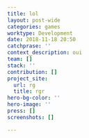 ```yaml
---
title: lol
layout: post-wide
categories: games
worktype: Development
date: 2018-11-18 20:50
catchprase: ''
context_description: oui
team: []
stack: ''
contribution: []
project_site:
  url: rg
  title: rgr
hero-bg-color: ''
hero-image: ''
press: []
screenshots: []

---
```

